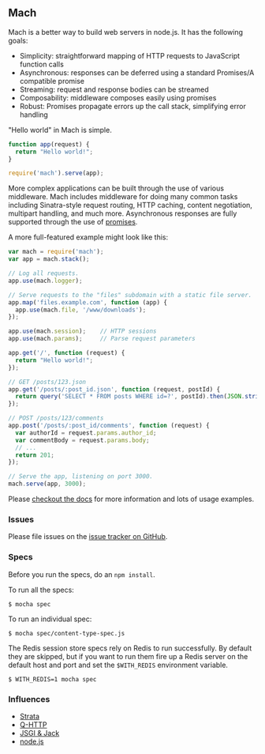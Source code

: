 ## Mach

Mach is a better way to build web servers in node.js. It has the following goals:

  * Simplicity: straightforward mapping of HTTP requests to JavaScript function calls
  * Asynchronous: responses can be deferred using a standard Promises/A compatible promise
  * Streaming: request and response bodies can be streamed
  * Composability: middleware composes easily using promises
  * Robust: Promises propagate errors up the call stack, simplifying error handling

"Hello world" in Mach is simple.

```js
function app(request) {
  return "Hello world!";
}

require('mach').serve(app);
```

More complex applications can be built through the use of various middleware. Mach includes middleware for doing many common tasks including Sinatra-style request routing, HTTP caching, content negotiation, multipart handling, and much more. Asynchronous responses are fully supported through the use of [promises](http://promises-aplus.github.io/promises-spec/).

A more full-featured example might look like this:

```js
var mach = require('mach');
var app = mach.stack();

// Log all requests.
app.use(mach.logger);

// Serve requests to the "files" subdomain with a static file server.
app.map('files.example.com', function (app) {
  app.use(mach.file, '/www/downloads');
});

app.use(mach.session);    // HTTP sessions
app.use(mach.params);     // Parse request parameters

app.get('/', function (request) {
  return "Hello world!";
});

// GET /posts/123.json
app.get('/posts/:post_id.json', function (request, postId) {
  return query('SELECT * FROM posts WHERE id=?', postId).then(JSON.stringify);
});

// POST /posts/123/comments
app.post('/posts/:post_id/comments', function (request) {
  var authorId = request.params.author_id;
  var commentBody = request.params.body;
  // ...
  return 201;
});

// Serve the app, listening on port 3000.
mach.serve(app, 3000);
```

Please [checkout the docs](https://github.com/machjs/mach/wiki) for more information and lots of usage examples.

### Issues

Please file issues on the [issue tracker on GitHub](https://github.com/machjs/mach/issues).

### Specs

Before you run the specs, do an `npm install`.

To run all the specs:

    $ mocha spec

To run an individual spec:

    $ mocha spec/content-type-spec.js

The Redis session store specs rely on Redis to run successfully. By default they are skipped, but if you want to run them fire up a Redis server on the default host and port and set the `$WITH_REDIS` environment variable.

    $ WITH_REDIS=1 mocha spec

### Influences

* [Strata](http://stratajs.org/)
* [Q-HTTP](https://github.com/kriskowal/q-http)
* [JSGI & Jack](http://jackjs.org/)
* [node.js](http://nodejs.org/)
